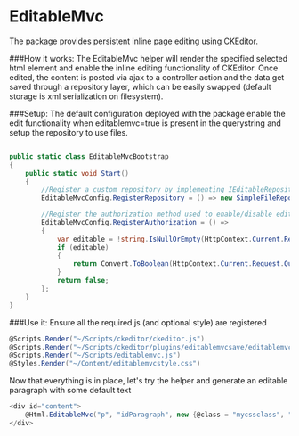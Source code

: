 EditableMvc
===========
The package provides persistent inline page editing using [CKEditor](http://ckeditor.com/).

###How it works:
The EditableMvc helper will render the specified selected html element and enable the inline editing functionality
of CKEditor. Once edited, the content is posted via ajax to a controller action and the data get saved through a
repository layer, which can be easily swapped (default storage is xml serialization on filesystem).

###Setup:
The default configuration deployed with the package enable the edit functionality when editablemvc=true is present 
in the querystring and setup the repository to use files. 

```C#

public static class EditableMvcBootstrap
{
    public static void Start()
    {
        //Register a custom repository by implementing IEditableRepository 
        EditableMvcConfig.RegisterRepository = () => new SimpleFileRepository("~/App_Data");

        //Register the authorization method used to enable/disable editing on the html element
        EditableMvcConfig.RegisterAuthorization = () =>
        {
            var editable = !string.IsNullOrEmpty(HttpContext.Current.Request.QueryString["editablemvc"]);
            if (editable)
            {
                return Convert.ToBoolean(HttpContext.Current.Request.QueryString["editablemvc"]);
            }
            return false;
        };
    }
}
```

###Use it:
Ensure all the required js (and optional style) are registered

```C#
@Scripts.Render("~/Scripts/ckeditor/ckeditor.js")
@Scripts.Render("~/Scripts/ckeditor/plugins/editablemvcsave/editablemvcsave.js")
@Scripts.Render("~/Scripts/editablemvc.js")
@Styles.Render("~/Content/editablemvcstyle.css")
```

Now that everything is in place, let's try the helper and generate an editable paragraph with some default text


```C#
<div id="content">
    @Html.EditableMvc("p", "idParagraph", new {@class = "mycssclass", "<strong>Lorem ipsum...</strong>")
</div>    

```
